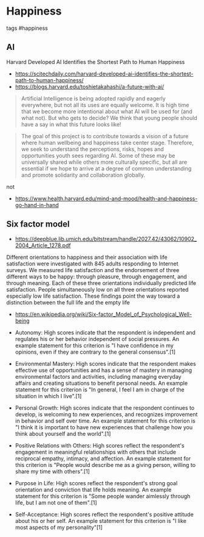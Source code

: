 # Happiness

tags #happiness

## AI


Harvard Developed AI Identifies the Shortest Path to Human Happiness

* https://scitechdaily.com/harvard-developed-ai-identifies-the-shortest-path-to-human-happiness/
* https://blogs.harvard.edu/toshietakahashi/a-future-with-ai/

>Artificial Intelligence is being adopted rapidly and eagerly everywhere, but not all its uses are equally welcome. It is high time that we become more intentional about what AI will be used for (and what not). But who gets to decide? We think that young people should have a say in what this future looks like!

> The goal of this project is to contribute towards a vision of a future where human wellbeing and happiness take center stage. Therefore, we seek to understand the perceptions, risks, hopes and opportunities youth sees regarding AI. Some of these may be universally shared while others more culturally specific, but all are essential if we hope to arrive at a degree of common understanding and promote solidarity and collaboration globally.

not
* https://www.health.harvard.edu/mind-and-mood/health-and-happiness-go-hand-in-hand



## Six factor model

* https://deepblue.lib.umich.edu/bitstream/handle/2027.42/43062/10902_2004_Article_1278.pdf

Different orientations to happiness and their association with life satisfaction were investigated with 845 adults responding to Internet surveys. We measured life satisfaction and the endorsement of three different ways to be happy: through pleasure, through engagement, and through meaning. Each of these three orientations individually predicted life satisfaction. People simultaneously low on all three orientations reported especially low life satisfaction. These findings point the way toward a distinction between the full life and the empty life

* https://en.wikipedia.org/wiki/Six-factor_Model_of_Psychological_Well-being

* Autonomy: High scores indicate that the respondent is independent and regulates his or her behavior independent of social pressures. An example statement for this criterion is "I have confidence in my opinions, even if they are contrary to the general consensus".[1]
* Environmental Mastery: High scores indicate that the respondent makes effective use of opportunities and has a sense of mastery in managing environmental factors and activities, including managing everyday affairs and creating situations to benefit personal needs. An example statement for this criterion is "In general, I feel I am in charge of the situation in which I live".[1]
* Personal Growth: High scores indicate that the respondent continues to develop, is welcoming to new experiences, and recognizes improvement in behavior and self over time. An example statement for this criterion is "I think it is important to have new experiences that challenge how you think about yourself and the world".[1]
* Positive Relations with Others: High scores reflect the respondent's engagement in meaningful relationships with others that include reciprocal empathy, intimacy, and affection. An example statement for this criterion is "People would describe me as a giving person, willing to share my time with others".[1]
* Purpose in Life: High scores reflect the respondent's strong goal orientation and conviction that life holds meaning. An example statement for this criterion is "Some people wander aimlessly through life, but I am not one of them".[1]
* Self-Acceptance: High scores reflect the respondent's positive attitude about his or her self. An example statement for this criterion is "I like most aspects of my personality"[1]
